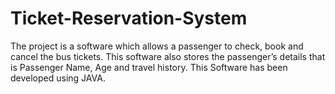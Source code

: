 # Ticket-Reservation-System
The project is a software which allows a passenger to check, book and cancel the bus tickets. This software also stores the passenger’s details that is Passenger Name, Age and travel history. This Software has been developed using JAVA.

